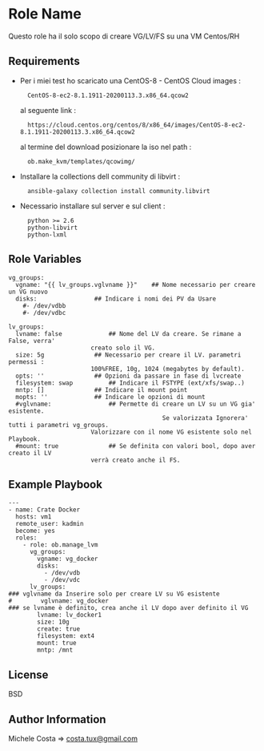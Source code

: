 Role Name
=========

Questo role ha il solo scopo di creare VG/LV/FS su una VM Centos/RH

Requirements
------------

- Per i miei test ho scaricato una CentOS-8 - CentOS Cloud images :

        CentOS-8-ec2-8.1.1911-20200113.3.x86_64.qcow2

  al seguente link :

        https://cloud.centos.org/centos/8/x86_64/images/CentOS-8-ec2-8.1.1911-20200113.3.x86_64.qcow2

  al termine del download posizionare la iso nel path :

        ob.make_kvm/templates/qcowimg/

- Installare la collections dell community di libvirt :

        ansible-galaxy collection install community.libvirt

- Necessario installare sul server e sul client :

        python >= 2.6 
        python-libvirt
        python-lxml



Role Variables
--------------

	vg_groups:
	  vgname: "{{ lv_groups.vglvname }}"	## Nome necessario per creare un VG nuovo
	  disks:				## Indicare i nomi dei PV da Usare
	    #- /dev/vdbb
	    #- /dev/vdbc
	
	lv_groups:
	  lvname: false				## Nome del LV da creare. Se rimane a False, verra' 
						   creato solo il VG.
	  size: 5g 				## Necessario per creare il LV. parametri permessi :
						   100%FREE, 10g, 1024 (megabytes by default).
	  opts: ''				## Opzioni da passare in fase di lvcreate
	  filesystem: swap			## Indicare il FSTYPE (ext/xfs/swap..)
	  mntp: []				## Indicare il mount point
	  mopts: ''				## Indicare le opzioni di mount
	  #vglvname:				## Permette di creare un LV su un VG gia' esistente. 
	                                           Se valorizzata Ignorera' tutti i parametri vg_groups.
						   Valorizzare con il nome VG esistente solo nel Playbook. 
	  #mount: true				## Se definita con valori bool, dopo aver creato il LV 
						   verrà creato anche il FS.

Example Playbook
----------------

	---
	- name: Crate Docker
	  hosts: vm1
	  remote_user: kadmin
	  become: yes
	  roles:
	    - role: ob.manage_lvm
	      vg_groups:
	        vgname: vg_docker
	        disks:
	          - /dev/vdb
	          - /dev/vdc
	      lv_groups:
	### vglvname da Inserire solo per creare LV su VG esistente
	#        vglvname: vg_docker
	### se lvname è definito, crea anche il LV dopo aver definito il VG
	        lvname: lv_docker1
	        size: 10g
	        create: true
	        filesystem: ext4
	        mount: true
	        mntp: /mnt



License
-------

BSD

Author Information
------------------

Michele Costa => costa.tux@gmail.com 
